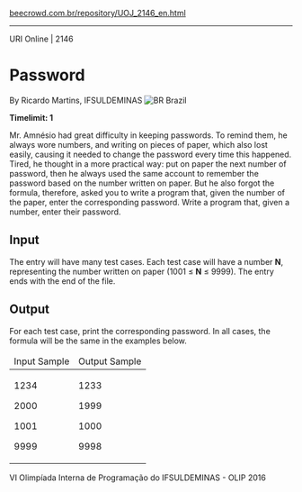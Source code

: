 <p><a href="https://www.beecrowd.com.br/repository/UOJ_2146_en.html">beecrowd.com.br/repository/UOJ_2146_en.html</a></p><hr>
<div>
  <span>URI Online | 2146</span>
  <h1>Password</h1>
  <div>
    <p>By Ricardo Martins, IFSULDEMINAS <img src="https://resources.beecrowd.com.br/gallery/images/flags/br.gif" alt="BR"> Brazil</p>
  </div>
  <strong>Timelimit: 1</strong>
</div>
<div>
<div>
  <p>Mr. Amnésio had great difficulty in keeping passwords. To remind them, he always wore numbers, and writing on pieces of paper, which also lost easily, causing it needed to change the password every time this happened. Tired, he thought in a more practical way: put on paper the next number of password, then he always used the same account to remember the password based on the number written on paper. But he also forgot the formula, therefore, asked you to write a program that, given the number of the paper, enter the corresponding password. Write a program that, given a number, enter their password.</p>
</div>
<h2>Input</h2>
<div>
  <p>The entry will have many test cases. Each test case will have a number <strong>N</strong>, representing the number written on paper (1001 ≤ <strong>N</strong> ≤ 9999). The entry ends with the end of the file.</p>
</div>
<h2>Output</h2>
<div>
  <p>For each test case, print the corresponding password. In all cases, the formula will be the same in the examples below.</p>
</div>
<div></div>
<table>
  <thead>
    <tr>
      <td>Input Sample</td>
      <td>Output Sample</td>
    </tr>
  </thead>
  <tbody>
    <tr>
      <td>
        <p>1234</p>
        <p>2000</p>
        <p>1001</p>
        <p>9999</p>
      </td>
      <td>
        <p>1233</p>
        <p>1999</p>
        <p>1000</p>
        <p>9998</p>
      </td>
    </tr>
  </tbody>
</table>
<div></div>
  <p>
  VI Olimpíada Interna de Programação do IFSULDEMINAS - OLIP 2016</p>
</div>